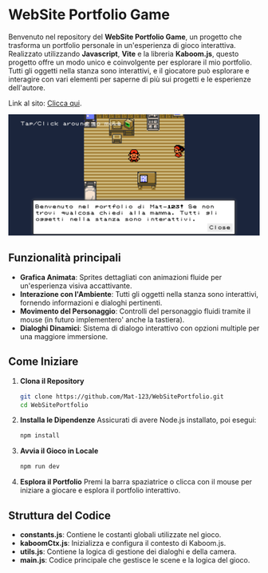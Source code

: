 # WebSite Portfolio Game

Benvenuto nel repository del **WebSite Portfolio Game**, un progetto che trasforma un portfolio personale in un'esperienza di gioco interattiva. Realizzato utilizzando **Javascript**, **Vite** e la libreria **Kaboom.js**, questo progetto offre un modo unico e coinvolgente per esplorare il mio portfolio. Tutti gli oggetti nella stanza sono interattivi, e il giocatore può esplorare e interagire con vari elementi per saperne di più sui progetti e le esperienze dell'autore.


Link al sito: [Clicca qui](https://mat-123.netlify.app/).

![Pagina principale di gioco.](./public/Screenshot.png)

## Funzionalità principali

- **Grafica Animata**: Sprites dettagliati con animazioni fluide per un'esperienza visiva accattivante.
- **Interazione con l'Ambiente**: Tutti gli oggetti nella stanza sono interattivi, fornendo informazioni e dialoghi pertinenti.
- **Movimento del Personaggio**: Controlli del personaggio fluidi tramite il mouse (in futuro implementero' anche la tastiera).
- **Dialoghi Dinamici**: Sistema di dialogo interattivo con opzioni multiple per una maggiore immersione.

## Come Iniziare

1. **Clona il Repository**
    ```bash
    git clone https://github.com/Mat-123/WebSitePortfolio.git
    cd WebSitePortfolio
    ```

2. **Installa le Dipendenze**
    Assicurati di avere Node.js installato, poi esegui:
    ```bash
    npm install
    ```

3. **Avvia il Gioco in Locale**
    ```bash
    npm run dev
    ```

4. **Esplora il Portfolio**
    Premi la barra spaziatrice o clicca con il mouse per iniziare a giocare e esplora il portfolio interattivo.

## Struttura del Codice

- **constants.js**: Contiene le costanti globali utilizzate nel gioco.
- **kaboomCtx.js**: Inizializza e configura il contesto di Kaboom.js.
- **utils.js**: Contiene la logica di gestione dei dialoghi e della camera.
- **main.js**: Codice principale che gestisce le scene e la logica del gioco.
